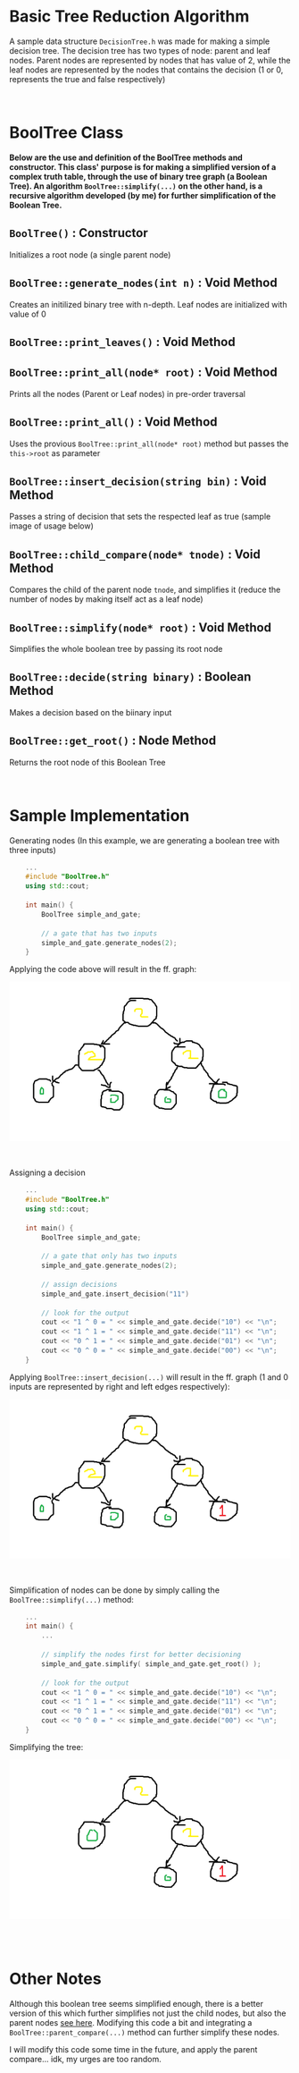 # Basic Tree Reduction Algorithm
A sample data structure `DecisionTree.h` was made for making a simple decision tree. The decision tree has two types of node: parent and leaf nodes. Parent nodes are represented by nodes that has value of 2, while the leaf nodes are represented by the nodes that contains the decision (1 or 0, represents the true and false respectively)

<br/>

# BoolTree Class
**Below are the use and definition of the BoolTree methods and constructor. This class' purpose is for making a simplified version of a complex truth table, through the use of binary tree graph (a Boolean Tree). An algorithm `BoolTree::simplify(...)` on the other hand, is a recursive algorithm developed (by me) for further simplification of the Boolean Tree.**

## `BoolTree()` : Constructor
Initializes a root node (a single parent node)

## `BoolTree::generate_nodes(int n)` : Void Method
Creates an initilized binary tree with n-depth. Leaf nodes are initialized with value of 0

## `BoolTree::print_leaves()` : Void Method

## `BoolTree::print_all(node* root)` : Void Method
Prints all the nodes (Parent or Leaf nodes) in pre-order traversal

## `BoolTree::print_all()` : Void Method
Uses the provious `BoolTree::print_all(node* root)` method but passes the `this->root` as parameter

## `BoolTree::insert_decision(string bin)` : Void Method
Passes a string of decision that sets the respected leaf as true (sample image of usage below)

## `BoolTree::child_compare(node* tnode)` : Void Method
Compares the child of the parent node `tnode`, and simplifies it (reduce the number of nodes by making itself act as a leaf node)

## `BoolTree::simplify(node* root)` : Void Method
Simplifies the whole boolean tree by passing its root node

## `BoolTree::decide(string binary)` : Boolean Method
Makes a decision based on the biinary input

## `BoolTree::get_root()` : Node Method
Returns the root node of this Boolean Tree

<br/>

# Sample Implementation
Generating nodes (In this example, we are generating a boolean tree with three inputs)
```C++
	...
	#include "BoolTree.h"
	using std::cout;

	int main() {
		BoolTree simple_and_gate;

		// a gate that has two inputs
		simple_and_gate.generate_nodes(2);
	}
```
Applying the code above will result in the ff. graph:

![BoolTree Graph](/Images/node_image_1.png "Node Generated with depth of 2 (2 inputs)")

<br/>

Assigning a decision
```C++
	...
	#include "BoolTree.h"
	using std::cout;

	int main() {
		BoolTree simple_and_gate;

		// a gate that only has two inputs
		simple_and_gate.generate_nodes(2);

		// assign decisions
		simple_and_gate.insert_decision("11")

		// look for the output
		cout << "1 ^ 0 = " << simple_and_gate.decide("10") << "\n";
		cout << "1 ^ 1 = " << simple_and_gate.decide("11") << "\n";
		cout << "0 ^ 1 = " << simple_and_gate.decide("01") << "\n";
		cout << "0 ^ 0 = " << simple_and_gate.decide("00") << "\n";
	}
```

Applying `BoolTree::insert_decision(...)` will result in the ff. graph (1 and 0 inputs are represented by right and left edges respectively):

![Bool Tree Graph with decision](/Images/node_image_2.png "Inserted true on decision '11'")

<br/>

Simplification of nodes can be done by simply calling the `BoolTree::simplify(...)` method:
```C++
	...
	int main() {
		...

		// simplify the nodes first for better decisioning
		simple_and_gate.simplify( simple_and_gate.get_root() );

		// look for the output
		cout << "1 ^ 0 = " << simple_and_gate.decide("10") << "\n";
		cout << "1 ^ 1 = " << simple_and_gate.decide("11") << "\n";
		cout << "0 ^ 1 = " << simple_and_gate.decide("01") << "\n";
		cout << "0 ^ 0 = " << simple_and_gate.decide("00") << "\n";
	}
```

Simplifying the tree:

![Simplified bool tree](/Images/node_image_3.png "Simplified version of the tree above")

<br/>
<br/>

# Other Notes
Although this boolean tree seems simplified enough, there is a better version of this which further simplifies not just the child nodes, but also the
parent nodes [see here](https://daixieit.com/article/index/id/1170). Modifying this code a bit and integrating a `BoolTree::parent_compare(...)` method can further simplify these nodes.

I will modify this code some time in the future, and apply the parent compare... idk, my urges are too random.